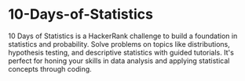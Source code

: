 # 10-Days-of-Statistics
10 Days of Statistics is a HackerRank challenge to build a foundation in statistics and probability. Solve problems on topics like distributions, hypothesis testing, and descriptive statistics with guided tutorials. It's perfect for honing your skills in data analysis and applying statistical concepts through coding.
